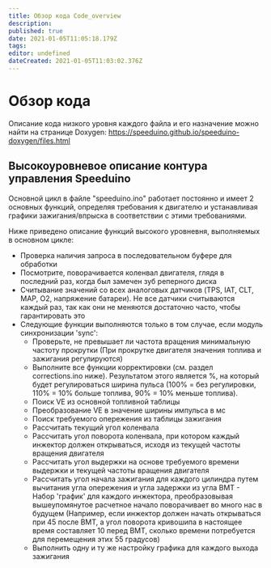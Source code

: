 ```yaml
---
title: Обзор кода Code_overview
description: 
published: true
date: 2021-01-05T11:05:18.179Z
tags: 
editor: undefined
dateCreated: 2021-01-05T11:03:02.376Z
---
```


# Обзор кода
Описание кода низкого уровня каждого файла и его назначение можно найти на странице Doxygen: https://speeduino.github.io/speeduino-doxygen/files.html

## Высокоуровневое описание контура управления Speeduino

Основной цикл в файле "speeduino.ino" работает постоянно и имеет 2 основных функций, определяя требования к двигателю и устанавливая графики зажигания/впрыска в соответствии с этими требованиями.

Ниже приведено описание функций высокого уровневня, выполняемых в основном цикле:

-   Проверка наличия запроса в последовательном буфере для обработки
-   Посмотрите, поворачивается коленвал двигателя, глядя в последний раз, когда был замечен зуб реперного диска
-   Считывание значений со всех аналоговых датчиков (TPS, IAT, CLT, MAP, O2, напряжение батареи). Не все датчики считываются каждый раз, так как они не меняются достаточно часто, чтобы гарантировать это
-   Следующие функции выполняются только в том случае, если модуль синхронизации 'sync':
    -   Проверьте, не превышает ли частота вращения минимальную частоту прокрутки (При прокрутке двигателя значения топлива и зажигания регулируются)
    -   Выполните все функции корректировки (см. раздел corrections.ino ниже). Результатом этого является %, на который будет регулироваться ширина пульса (100% = без регулировки, 110% = 10% больше топлива, 90% = 10% меньше топлива).
    -   Поиск VE из основной топливной таблицы
    -   Преобразование VE в значение ширины импульса в мс
    -   Поиск требуемого опережения из таблицы зажигания
    -   Рассчитать текущий угол коленвала
    -   Рассчитать угол поворота коленвала, при котором каждый инжектор должен открываться, исходя из текущей частоты вращения двигателя
    -   Рассчитать угол выдержки на основе требуемого времени выдержки и текущей частоты вращения двигателя
    -   Рассчитать угол начала зажигания для каждого цилиндра путем вычитания угла опережения и угла задержки из угла ВМТ - Набор 'график' для каждого инжектора, преобразовывая вышеупомянутое расчетное начало поворачивает во много нас в будущем (Например, если инжектор должен начать открываться при 45 после ВМТ, а угол поворота кривошипа в настоящее время составляет 10 перед ВМТ, сколько времени потребуется для перемещения этих 55 градусов)
    -   Выполнить одну и ту же настройку графика для каждого выхода зажигания